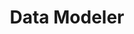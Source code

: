 ---
job_id: 4
title: Data Modeler
location: Brussels, Belgium
position_description: Our client is seeking a Data Modeler to help design and maintain the different data models of the Group’s BI/Data platform.
link: /careers-data-modeler.html
---
